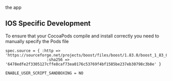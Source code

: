 the app

## IOS Specific Development

To ensure that your CocoaPods compile and install correctly you need to manually specify the Pods file

```pod
spec.source = { :http => 'https://sourceforge.net/projects/boost/files/boost/1.83.0/boost_1_83_0.tar.bz2',
                  :sha256 => '6478edfe2f3305127cffe8caf73ea0176c53769f4bf1585be237eb30798c3b8e' }

```

`ENABLE_USER_SCRIPT_SANDBOXING = NO`

